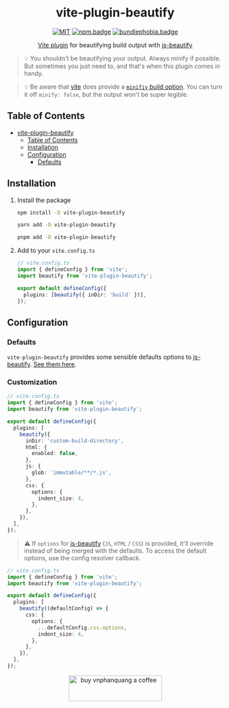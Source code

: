 <div align="center">

# vite-plugin-beautify

[![MIT][license.badge]][license] [![npm.badge]][npm] [![bundlephobia.badge]][bundlephobia]

[Vite plugin][vite.plugin] for beautifying build output with [js-beautify]

</div>

> 💡 You shouldn't be beautifying your output. Always minify if possible. But sometimes you just need to, and that's when this plugin comes in handy.

> 💡 Be aware that [vite] does provide a [`minifiy` build option][vite.build.options.minify]. You can turn it off `minify: false`, but the output won't be super legible.

## Table of Contents

- [vite-plugin-beautify](#vite-plugin-beautify)
  - [Table of Contents](#table-of-contents)
  - [Installation](#installation)
  - [Configuration](#configuration)
    - [Defaults](#defaults)

## Installation

1. Install the package

   ```bash
   npm install -D vite-plugin-beautify
   ```

   ```bash
   yarn add -D vite-plugin-beautify
   ```

   ```bash
   pnpm add -D vite-plugin-beautify
   ```

2. Add to your `vite.config.ts`

   ```typescript
   // vite.config.ts
   import { defineConfig } from 'vite';
   import beautify from 'vite-plugin-beautify';

   export default defineConfig({
     plugins: [beautify({ inDir: 'build' })],
   });
   ```

## Configuration

### Defaults

`vite-plugin-beautify` provides some sensible defaults options to [js-beautify]. [See them here][defaults].

### Customization

```typescript
// vite.config.ts
import { defineConfig } from 'vite';
import beautify from 'vite-plugin-beautify';

export default defineConfig({
  plugins: [
    beautify({
      inDir: 'custom-build-directory',
      html: {
        enabled: false,
      },
      js: {
        glob: 'immutable/**/*.js',
      },
      css: {
        options: {
          indent_size: 4,
        },
      },
    }),
  ],
});
```

> ⚠️ If `options` for [js-beautify] (`JS`, `HTML` / `CSS`) is provided, it'll override instead of being merged with the defaults. To access the default options, use the config resolver callback.

```typescript
// vite.config.ts
import { defineConfig } from 'vite';
import beautify from 'vite-plugin-beautify';

export default defineConfig({
  plugins: [
    beautify((defaultConfig) => {
      css: {
        options: {
          ...defaultConfig.css.options,
          indent_size: 4,
        },
      },
    }),
  ],
});
```

<p align="center">
  <a href="https://www.buymeacoffee.com/vnphanquang" target="_blank">
    <img
      src="https://cdn.buymeacoffee.com/buttons/v2/default-yellow.png"
      height="60"
      width="217"
      alt="buy vnphanquang a coffee"
    />
  </a>
</p>

[vite]: https://vitejs.dev/
[vite.plugin]: https://vitejs.dev/guide/api-plugin.html
[vite.build.options.minify]: https://vitejs.dev/config/build-options.html#build-minify
[js-beautify]: https://github.com/beautify-web/js-beautify

<!-- heading badge -->

[license.badge]: https://img.shields.io/badge/license-MIT-blue.svg
[license]: ./LICENSE
[npm.badge]: https://img.shields.io/npm/v/vite-plugin-beautify
[npm]: https://www.npmjs.com/package/vite-plugin-beautify
[bundlephobia.badge]: https://img.shields.io/bundlephobia/minzip/vite-plugin-beautify?label=minzipped
[bundlephobia]: https://bundlephobia.com/package/vite-plugin-beautify
[defaults]: https://github.com/vnphanquang/vite-plugin-beautify/blob/main/src/plugin.constants.ts
